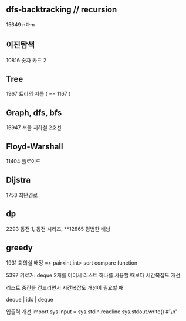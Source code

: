 ## dfs-backtracking // recursion

15649 n과m

## 이진탐색

10816 숫자 카드 2

## Tree

1967 트리의 지름 ( == 1167 )

## Graph, dfs, bfs

16947 서울 지하철 2호선

## Floyd-Warshall

11404 플로이드

## Dijstra

1753 최단경로

## dp

2293 동전 1, 동전 시리즈,  **12865 평범한 배낭

## greedy

1931 회의실 배정 => pair<int,int> sort compare function

5397 키로거: deque 2개를 이어서 리스트 하나를 사용할 때보다 시간복잡도 개선

리스트 중간을 건드리면서 시간복잡도 개선이 필요할 때

deque | idx | deque

입출력 개선
import sys
input = sys.stdin.readline
sys.stdout.write() #'\n' 
